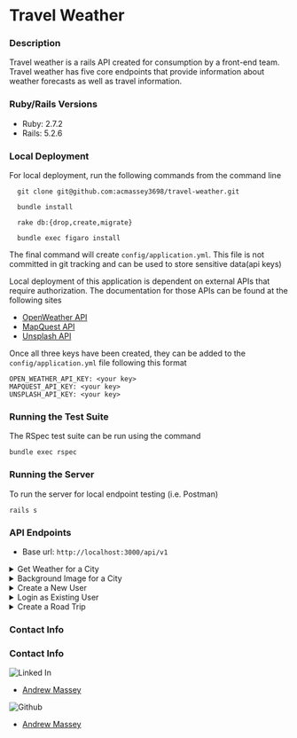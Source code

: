 # Travel Weather

### Description 
  Travel weather is a rails API created for consumption by a front-end team. Travel weather has five core endpoints that provide information about weather forecasts as well as travel information. 
  
### Ruby/Rails Versions
  - Ruby: 2.7.2
  - Rails: 5.2.6

### Local Deployment
  For local deployment, run the following commands from the command line
  ```
    git clone git@github.com:acmassey3698/travel-weather.git
    
    bundle install
    
    rake db:{drop,create,migrate}
    
    bundle exec figaro install
  ```
  The final command will create `config/application.yml`. This file is not committed in git tracking and can be used to store sensitive data(api keys)
  
  Local deployment of this application is dependent on external APIs that require authorization. The documentation for those APIs can be found at the following sites
  - [OpenWeather API](https://openweathermap.org/api)
  - [MapQuest API](https://developer.mapquest.com/documentation/)
  - [Unsplash API](https://unsplash.com/developers)

Once all three keys have been created, they can be added to the `config/application.yml` file following this format 
```
OPEN_WEATHER_API_KEY: <your key>
MAPQUEST_API_KEY: <your key>
UNSPLASH_API_KEY: <your key>
```

### Running the Test Suite
The RSpec test suite can be run using the command 
```
bundle exec rspec
```

### Running the Server
To run the server for local endpoint testing (i.e. Postman)
```
rails s
```

### API Endpoints 
- Base url: `http://localhost:3000/api/v1`

<details>
  
  <summary>Get Weather for a City</summary>
  
  * method: GET
  
  * endpoint: `/forecast`
  
  * required params: location: string (ex: Denver,CO)
  
  * example request: `GET http://localhost:3000/api/v1/forecast?location=denver,co`
  
  * example response:
  
  ```
  {
    "data": {
        "id": null,
        "type": "forecast",
        "attributes": {
            "current_weather": {
                "datetime": "Tue Nov 16 21:40:26 2021",
                "sunrise": "Tue Nov 16 13:46:09 2021",
                "sunset": "Tue Nov 16 23:43:41 2021",
                "temperature": 68.5,
                "feels_like": 65.77,
                "humidity": 15,
                "uvi": 0.65,
                "visibility": 10000,
                "conditions": "overcast clouds",
                "icon": "04d"
            },
            "daily_weather": [
                {
                    "date": "Wed Nov 17 2021",
                    "sunrise": "Wed Nov 17 13:47:17 2021",
                    "sunset": "Wed Nov 17 23:42:57 2021",
                    "max_temp": 42.98,
                    "min_temp": 34.63,
                    "conditions": "broken clouds",
                    "icon": "04d"
                },
                {
                    "date": "Thu Nov 18 2021",
                    "sunrise": "Thu Nov 18 13:48:26 2021",
                    "sunset": "Thu Nov 18 23:42:16 2021",
                    "max_temp": 49.24,
                    "min_temp": 32.27,
                    "conditions": "clear sky",
                    "icon": "01d"
                },
                {
                    "date": "Fri Nov 19 2021",
                    "sunrise": "Fri Nov 19 13:49:34 2021",
                    "sunset": "Fri Nov 19 23:41:36 2021",
                    "max_temp": 61.65,
                    "min_temp": 43.93,
                    "conditions": "overcast clouds",
                    "icon": "04d"
                },
                {
                    "date": "Sat Nov 20 2021",
                    "sunrise": "Sat Nov 20 13:50:41 2021",
                    "sunset": "Sat Nov 20 23:40:58 2021",
                    "max_temp": 58.75,
                    "min_temp": 44.8,
                    "conditions": "overcast clouds",
                    "icon": "04d"
                },
                {
                    "date": "Sun Nov 21 2021",
                    "sunrise": "Sun Nov 21 13:51:48 2021",
                    "sunset": "Sun Nov 21 23:40:22 2021",
                    "max_temp": 58.89,
                    "min_temp": 30.79,
                    "conditions": "broken clouds",
                    "icon": "04d"
                }
            ],
            "hourly_weather": [
                {
                    "time": "22:00:00",
                    "temperature": 68.5,
                    "conditions": "overcast clouds",
                    "icon": "04d"
                },
                {
                    "time": "23:00:00",
                    "temperature": 67.57,
                    "conditions": "overcast clouds",
                    "icon": "04d"
                },
                {
                    "time": "00:00:00",
                    "temperature": 65.35,
                    "conditions": "overcast clouds",
                    "icon": "04n"
                },
                {
                    "time": "01:00:00",
                    "temperature": 62.6,
                    "conditions": "overcast clouds",
                    "icon": "04n"
                },
                {
                    "time": "02:00:00",
                    "temperature": 59.41,
                    "conditions": "broken clouds",
                    "icon": "04n"
                },
                {
                    "time": "03:00:00",
                    "temperature": 55.26,
                    "conditions": "scattered clouds",
                    "icon": "03n"
                },
                {
                    "time": "04:00:00",
                    "temperature": 53.19,
                    "conditions": "scattered clouds",
                    "icon": "03n"
                },
                {
                    "time": "05:00:00",
                    "temperature": 48.88,
                    "conditions": "few clouds",
                    "icon": "02n"
                }
            ]
        }
    }
}
  ```
</details>

<details>
  <summary>Background Image for a City</summary>
  
  * method: GET
  
  * endpoint: `/background`
  
  * required params: location: string (ex: Denver,CO)
  
  * example request: `GET http://localhost:3000/api/v1/background?location=denver,co`
  
  * example response:
  
  ```
  {
    "data": {
        "type": "image",
        "id": null,
        "attributes": {
            "image": {
                "location": "denver,co",
                "image_url": "https://images.unsplash.com/photo-1511286148006-ec48824e3282?crop=entropy&cs=tinysrgb&fit=max&fm=jpg&ixid=MnwyNzU1NzV8MHwxfHNlYXJjaHwxfHxkZW52ZXIlMkNjb3NreWxpbmV8ZW58MHx8fHwxNjM3MDkyNjc1&ixlib=rb-1.2.1&q=80&w=1080",
                "credit": {
                    "author": "mirandafayj",
                    "profile": "https://api.unsplash.com/users/mirandafayj"
                }
            }
        }
    }
}
  
  ```  
</details>

<details>
  <summary>Create a New User</summary>
  
  * method: POST
  
  * endpoint: `/users`
  
  * required params: MUST BE SENT AS JSON PAYLOAD IN BODY OF REQUEST
    
    - email: string
    
    - password: string 
  
    - password_confirmation: string
  
  * example request: `POST http://localhost:3000/api/v1/users`
  
  * example response:
  
  ```
  {
    "data": {
        "type": "users",
        "id": "4",
        "attributes": {
            "email": "alx@alex.com",
            "api_key": "33565062c1b85dbda984641d0a639da1"
        }
    }
}
  ```  
</details>


<details>
  <summary>Login as Existing User</summary>
    
  * method: POST
  
  * endpoint: `/sessions`
  
  * required params: MUST BE SENT AS JSON PAYLOAD IN BODY OF REQUEST
    
    - email: string
    
    - password: string 
  
  * example request: `POST http://localhost:3000/api/v1/sessions`
  
  * example response:
  
  ```
  {
    "data": {
        "type": "users",
        "id": "4",
        "attributes": {
            "email": "alx@alex.com",
            "api_key": "33565062c1b85dbda984641d0a639da1"
        }
    }
}
  ```     
</details>

<details>
  <summary>Create a Road Trip</summary>
    
  * method: POST
  
  * endpoint: `/road_trip`
  
  * required params: MUST BE SENT AS JSON PAYLOAD IN BODY OF REQUEST
    
    - origin: string (ex: Denver,CO
    
    - destination: string (ex: Rifle,CO)
  
    - api_key: string
  
  * example request: `POST http://localhost:3000/api/v1/road_trip`
  
  * example response:
  
  ```
 {
    "data": {
        "id": null,
        "type": "roadtrip",
        "attributes": {
            "start_city": "Denver,CO",
            "end_city": "Rifle,CO",
            "travel_time": "02:53:58",
            "weather_at_eta": {
                "temperature": 55.04,
                "conditions": "overcast clouds"
            }
        }
    }
}
  ```   
</details>

### Contact Info
### Contact Info 
  
  ![Linked In](https://img.shields.io/badge/LinkedIn-0077B5?style=for-the-badge&logo=linkedin&logoColor=white)
- [Andrew Massey](https://www.linkedin.com/in/andrew-massey-b06662194/)


![Github](https://img.shields.io/badge/GitHub-100000?style=for-the-badge&logo=github&logoColor=white)
- [Andrew Massey](https://github.com/acmassey3698)
